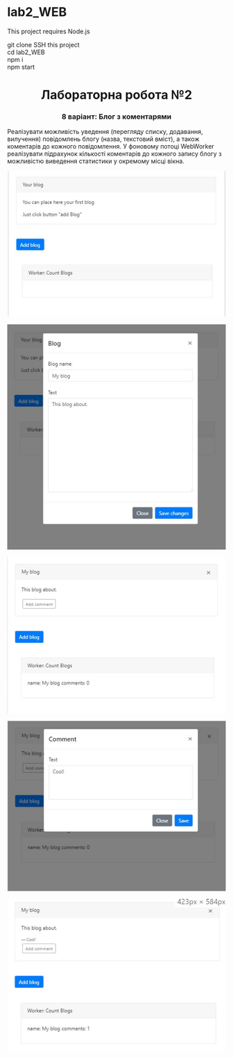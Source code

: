 # lab2_WEB

This project requires Node.js  

git clone SSH this project  
cd lab2_WEB  
npm i  
npm start  

<h1 align="center">Лабораторна робота №2</h1>

<h3 align="center">8 варіант: Блог з коментарями </h3>
<p>Реалізувати можливість уведення (перегляду списку, додавання,
вилучення) повідомлень блогу (назва, текстовий вміст), а також коментарів до
кожного повідомлення. У фоновому потоці WebWorker реалізувати підрахунок
кількості коментарів до кожного запису блогу з можливістю виведення
статистики у окремому місці вікна.</p>
<p align="center">
    <img src=views/static/first.jpg/>
</p>
<p align="center">
    <img src=views/static/second.jpg/>
</p>
<p align="center">
    <img src=views/static/third.jpg/>
</p>
<p align="center">
    <img src=views/static/fourth.jpg/>
</p>
<p align="center">
    <img src=views/static/fifth.jpg/>
</p>

